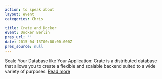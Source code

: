 ```yaml
---
action: to speak about
layout: event
categories: Chris

title: Crate and Docker
event: Docker Berlin
pres_url: ''
date: 2015-04-13T00:00:00.000Z
pres_source: null
---
```


Scale Your Database like Your Application: Crate is a distributed database that allows you to create a flexible and scalable backend suited to a wide variety of purposes. [Read more](https://www.meetup.com/Docker-Berlin/events/221573093/)
